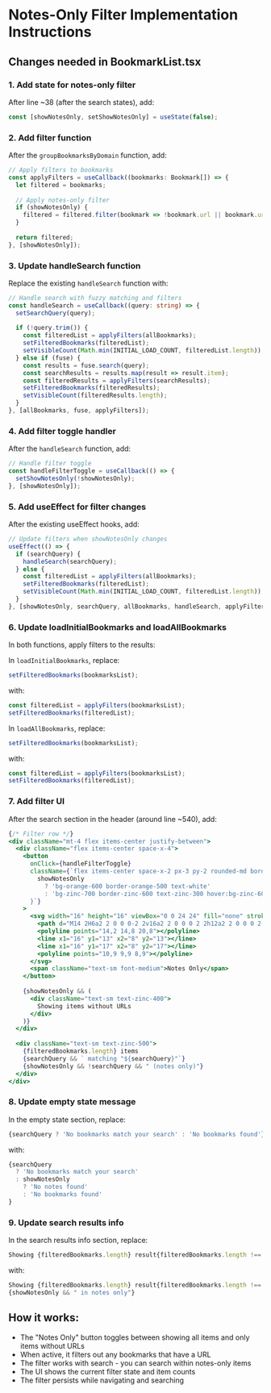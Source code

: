 # Notes-Only Filter Implementation Instructions

## Changes needed in BookmarkList.tsx

### 1. Add state for notes-only filter
After line ~38 (after the search states), add:
```typescript
const [showNotesOnly, setShowNotesOnly] = useState(false);
```

### 2. Add filter function
After the `groupBookmarksByDomain` function, add:
```typescript
// Apply filters to bookmarks
const applyFilters = useCallback((bookmarks: Bookmark[]) => {
  let filtered = bookmarks;
  
  // Apply notes-only filter
  if (showNotesOnly) {
    filtered = filtered.filter(bookmark => !bookmark.url || bookmark.url.trim() === '');
  }
  
  return filtered;
}, [showNotesOnly]);
```

### 3. Update handleSearch function
Replace the existing `handleSearch` function with:
```typescript
// Handle search with fuzzy matching and filters
const handleSearch = useCallback((query: string) => {
  setSearchQuery(query);
  
  if (!query.trim()) {
    const filteredList = applyFilters(allBookmarks);
    setFilteredBookmarks(filteredList);
    setVisibleCount(Math.min(INITIAL_LOAD_COUNT, filteredList.length));
  } else if (fuse) {
    const results = fuse.search(query);
    const searchResults = results.map(result => result.item);
    const filteredResults = applyFilters(searchResults);
    setFilteredBookmarks(filteredResults);
    setVisibleCount(filteredResults.length);
  }
}, [allBookmarks, fuse, applyFilters]);
```

### 4. Add filter toggle handler
After the `handleSearch` function, add:
```typescript
// Handle filter toggle
const handleFilterToggle = useCallback(() => {
  setShowNotesOnly(!showNotesOnly);
}, [showNotesOnly]);
```

### 5. Add useEffect for filter changes
After the existing useEffect hooks, add:
```typescript
// Update filters when showNotesOnly changes
useEffect(() => {
  if (searchQuery) {
    handleSearch(searchQuery);
  } else {
    const filteredList = applyFilters(allBookmarks);
    setFilteredBookmarks(filteredList);
    setVisibleCount(Math.min(INITIAL_LOAD_COUNT, filteredList.length));
  }
}, [showNotesOnly, searchQuery, allBookmarks, handleSearch, applyFilters]);
```

### 6. Update loadInitialBookmarks and loadAllBookmarks
In both functions, apply filters to the results:

In `loadInitialBookmarks`, replace:
```typescript
setFilteredBookmarks(bookmarksList);
```
with:
```typescript
const filteredList = applyFilters(bookmarksList);
setFilteredBookmarks(filteredList);
```

In `loadAllBookmarks`, replace:
```typescript
setFilteredBookmarks(bookmarksList);
```
with:
```typescript
const filteredList = applyFilters(bookmarksList);
setFilteredBookmarks(filteredList);
```

### 7. Add filter UI
After the search section in the header (around line ~540), add:
```jsx
{/* Filter row */}
<div className="mt-4 flex items-center justify-between">
  <div className="flex items-center space-x-4">
    <button
      onClick={handleFilterToggle}
      className={`flex items-center space-x-2 px-3 py-2 rounded-md border transition-colors ${
        showNotesOnly
          ? 'bg-orange-600 border-orange-500 text-white'
          : 'bg-zinc-700 border-zinc-600 text-zinc-300 hover:bg-zinc-600'
      }`}
    >
      <svg width="16" height="16" viewBox="0 0 24 24" fill="none" stroke="currentColor" strokeWidth="2">
        <path d="M14 2H6a2 2 0 0 0-2 2v16a2 2 0 0 0 2 2h12a2 2 0 0 0 2-2V8z"></path>
        <polyline points="14,2 14,8 20,8"></polyline>
        <line x1="16" y1="13" x2="8" y2="13"></line>
        <line x1="16" y1="17" x2="8" y2="17"></line>
        <polyline points="10,9 9,9 8,9"></polyline>
      </svg>
      <span className="text-sm font-medium">Notes Only</span>
    </button>
    
    {showNotesOnly && (
      <div className="text-sm text-zinc-400">
        Showing items without URLs
      </div>
    )}
  </div>
  
  <div className="text-sm text-zinc-500">
    {filteredBookmarks.length} items
    {searchQuery && ` matching "${searchQuery}"`}
    {showNotesOnly && !searchQuery && " (notes only)"}
  </div>
</div>
```

### 8. Update empty state message
In the empty state section, replace:
```jsx
{searchQuery ? 'No bookmarks match your search' : 'No bookmarks found'}
```
with:
```jsx
{searchQuery 
  ? 'No bookmarks match your search' 
  : showNotesOnly 
    ? 'No notes found' 
    : 'No bookmarks found'
}
```

### 9. Update search results info
In the search results info section, replace:
```jsx
Showing {filteredBookmarks.length} result{filteredBookmarks.length !== 1 ? 's' : ''} for &quot;{searchQuery}&quot;
```
with:
```jsx
Showing {filteredBookmarks.length} result{filteredBookmarks.length !== 1 ? 's' : ''} for &quot;{searchQuery}&quot;
{showNotesOnly && " in notes only"}
```

## How it works:
- The "Notes Only" button toggles between showing all items and only items without URLs
- When active, it filters out any bookmarks that have a URL
- The filter works with search - you can search within notes-only items
- The UI shows the current filter state and item counts
- The filter persists while navigating and searching